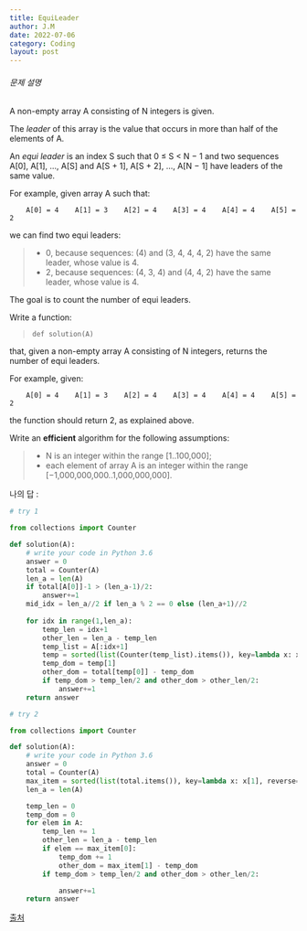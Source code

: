 ```yaml
---
title: EquiLeader
author: J.M
date: 2022-07-06
category: Coding
layout: post
---
```


###### 문제 설명

A non-empty array A consisting of N integers is given.

The *leader* of this array is the value that occurs in more than half of the elements of A.

An *equi leader* is an index S such that 0 ≤ S < N − 1 and two sequences A[0], A[1], ..., A[S] and A[S + 1], A[S + 2], ..., A[N − 1] have leaders of the same value.

For example, given array A such that:

```
    A[0] = 4    A[1] = 3    A[2] = 4    A[3] = 4    A[4] = 4    A[5] = 2
```

we can find two equi leaders:

> - 0, because sequences: (4) and (3, 4, 4, 4, 2) have the same leader, whose value is 4.
> - 2, because sequences: (4, 3, 4) and (4, 4, 2) have the same leader, whose value is 4.

The goal is to count the number of equi leaders.

Write a function:

> ```
> def solution(A)
> ```

that, given a non-empty array A consisting of N integers, returns the number of equi leaders.

For example, given:

```
    A[0] = 4    A[1] = 3    A[2] = 4    A[3] = 4    A[4] = 4    A[5] = 2
```

the function should return 2, as explained above.

Write an **efficient** algorithm for the following assumptions:

> - N is an integer within the range [1..100,000];
> - each element of array A is an integer within the range [−1,000,000,000..1,000,000,000].

나의 답 : 

```python
# try 1

from collections import Counter

def solution(A):
    # write your code in Python 3.6
    answer = 0
    total = Counter(A)
    len_a = len(A)
    if total[A[0]]-1 > (len_a-1)/2:
        answer+=1
    mid_idx = len_a//2 if len_a % 2 == 0 else (len_a+1)//2
    
    for idx in range(1,len_a):
        temp_len = idx+1
        other_len = len_a - temp_len
        temp_list = A[:idx+1]
        temp = sorted(list(Counter(temp_list).items()), key=lambda x: x[1], reverse=True)[0]
        temp_dom = temp[1]
        other_dom = total[temp[0]] - temp_dom
        if temp_dom > temp_len/2 and other_dom > other_len/2:
            answer+=1
    return answer
```

```python
# try 2

from collections import Counter

def solution(A):
    # write your code in Python 3.6
    answer = 0
    total = Counter(A)
    max_item = sorted(list(total.items()), key=lambda x: x[1], reverse=True)[0]
    len_a = len(A)

    temp_len = 0
    temp_dom = 0
    for elem in A:
        temp_len += 1
        other_len = len_a - temp_len
        if elem == max_item[0]:
            temp_dom += 1
            other_dom = max_item[1] - temp_dom
        if temp_dom > temp_len/2 and other_dom > other_len/2:

            answer+=1
    return answer
```



[출처](https://app.codility.com/programmers/lessons/8-leader/equi_leader/start/)
